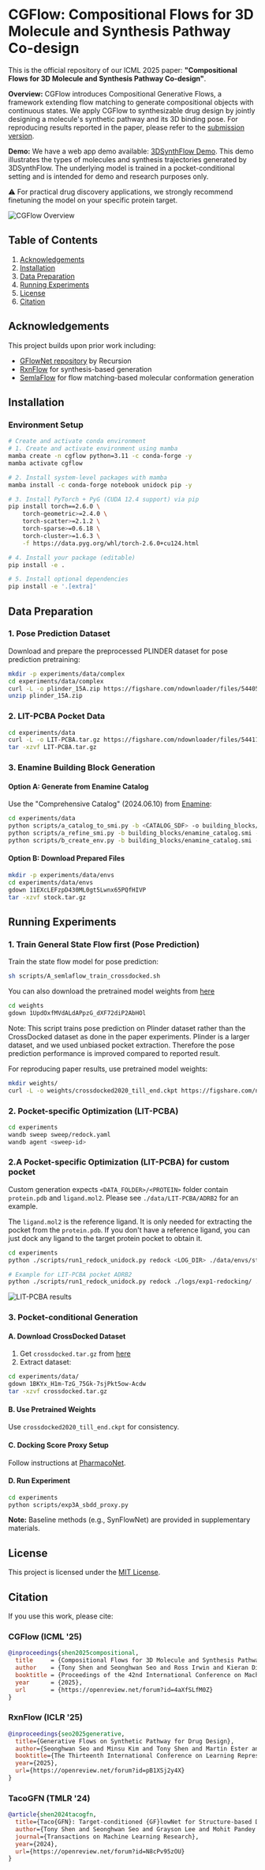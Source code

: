 # CGFlow: Compositional Flows for 3D Molecule and Synthesis Pathway Co-design

This is the official repository of our ICML 2025 paper: **"Compositional Flows for 3D Molecule and Synthesis Pathway Co-design"**. 

**Overview:** CGFlow introduces Compositional Generative Flows, a framework extending flow matching to generate compositional objects with continuous states. We apply CGFlow to synthesizable drug design by jointly designing a molecule's synthetic pathway and its 3D binding pose. For reproducing results reported in the paper, please refer to the [submission version](https://github.com/tsa87/cgflow/releases/tag/v0-icml25-submission).

**Demo:**
We have a web app demo available: [3DSynthFlow Demo](https://3dsynthflowapp-s2d6tvz22exfsugf575jsm.streamlit.app/). This demo illustrates the types of molecules and synthesis trajectories generated by 3DSynthFlow.
The underlying model is trained in a pocket-conditional setting and is intended for demo and research purposes only. 

⚠️ For practical drug discovery applications, we strongly recommend finetuning the model on your specific protein target.

![CGFlow Overview](assets/appendix-trajectory.png)

## Table of Contents

1. [Acknowledgements](#acknowledgements)
2. [Installation](#installation)
3. [Data Preparation](#data-preparation)
4. [Running Experiments](#running-experiments)
5. [License](#license)
6. [Citation](#citation)

## Acknowledgements

This project builds upon prior work including:
- [GFlowNet repository](https://github.com/recursionpharma/gflownet) by Recursion
- [RxnFlow](https://github.com/SeonghwanSeo/RxnFlow) for synthesis-based generation
- [SemlaFlow](https://github.com/rssrwn/semla-flow) for flow matching-based molecular conformation generation

## Installation

### Environment Setup

```bash
# Create and activate conda environment
# 1. Create and activate environment using mamba
mamba create -n cgflow python=3.11 -c conda-forge -y
mamba activate cgflow

# 2. Install system-level packages with mamba
mamba install -c conda-forge notebook unidock pip -y

# 3. Install PyTorch + PyG (CUDA 12.4 support) via pip
pip install torch==2.6.0 \
    torch-geometric>=2.4.0 \
    torch-scatter>=2.1.2 \
    torch-sparse>=0.6.18 \
    torch-cluster>=1.6.3 \
    -f https://data.pyg.org/whl/torch-2.6.0+cu124.html

# 4. Install your package (editable)
pip install -e .

# 5. Install optional dependencies
pip install -e '.[extra]'
```

## Data Preparation

### 1. Pose Prediction Dataset

Download and prepare the preprocessed PLINDER dataset for pose prediction pretraining:

```bash
mkdir -p experiments/data/complex
cd experiments/data/complex
curl -L -o plinder_15A.zip https://figshare.com/ndownloader/files/54405473
unzip plinder_15A.zip
```

### 2. LIT-PCBA Pocket Data

```bash
cd experiments/data
curl -L -o LIT-PCBA.tar.gz https://figshare.com/ndownloader/files/54411395
tar -xzvf LIT-PCBA.tar.gz
```

### 3. Enamine Building Block Generation

#### Option A: Generate from Enamine Catalog
Use the "Comprehensive Catalog" (2024.06.10) from [Enamine](https://enamine.net/building-blocks/building-blocks-catalog):

```bash
cd experiments/data
python scripts/a_catalog_to_smi.py -b <CATALOG_SDF> -o building_blocks/enamine_catalog.smi --cpu <CPU>
python scripts/a_refine_smi.py -b building_blocks/enamine_catalog.smi -o building_blocks/enamine_blocks.smi --filter_druglike --cpu <CPU>
python scripts/b_create_env.py -b building_blocks/enamine_catalog.smi -o envs/catalog/ --cpu <CPU>
```

#### Option B: Download Prepared Files
```bash
mkdir -p experiments/data/envs
cd experiments/data/envs
gdown 11EXcLEFzpD430ML0gt5Lwnx65PQfHIVP
tar -xzvf stock.tar.gz
```

## Running Experiments

### 1. Train General State Flow first (Pose Prediction)

Train the state flow model for pose prediction:
```bash
sh scripts/A_semlaflow_train_crossdocked.sh
```
You can also download the pretrained model weights from [here](https://drive.google.com/file/d/1UpdOxfMVdALdAPpzG_dXF72diP2AbHOl/view?usp=sharing)
```bash
cd weights
gdown 1UpdOxfMVdALdAPpzG_dXF72diP2AbHOl
```
Note: This script trains pose prediction on Plinder dataset rather than the CrossDocked dataset as done in the paper experiments.
Plinder is a larger dataset, and we used unbiased pocket extraction. Therefore the pose prediction performance is improved compared to reported result.

For reproducing paper results, use pretrained model weights:
```bash
mkdir weights/
curl -L -o weights/crossdocked2020_till_end.ckpt https://figshare.com/ndownloader/files/54411752
```

### 2. Pocket-specific Optimization (LIT-PCBA)

```bash
cd experiments
wandb sweep sweep/redock.yaml
wandb agent <sweep-id>
```

### 2.A Pocket-specific Optimization (LIT-PCBA) for custom pocket

Custom generation expects `<DATA_FOLDER>/<PROTEIN>` folder contain `protein.pdb` and `ligand.mol2`. Please see `./data/LIT-PCBA/ADRB2` for an example.

The `ligand.mol2` is the reference ligand. It is only needed for extracting the pocket from the `protein.pdb`. If you don't have a reference ligand, you can just dock any ligand to the target protein pocket to obtain it.
```bash
cd experiments
python ./scripts/run1_redock_unidock.py redock <LOG_DIR> ./data/envs/stock/ <DATA_FOLDER> ../weights/plinder_till_end.ckpt <PROTEIN> <SEED> 50

# Example for LIT-PCBA pocket ADRB2
python ./scripts/run1_redock_unidock.py redock ./logs/exp1-redocking/ ./data/envs/stock/ ./data/LIT-PCBA/ ../weights/plinder_till_end.ckpt ADRB2 0  50
```

![LIT-PCBA results](assets/lit-pcba-results.png)

### 3. Pocket-conditional Generation

#### A. Download CrossDocked Dataset
1. Get `crossdocked.tar.gz` from [here](https://drive.google.com/file/d/1BKYx_H1m-TzG_75Gk-7sjPkt5ow-Acdw/view?usp=sharing)
2. Extract dataset:
```bash
cd experiments/data/
gdown 1BKYx_H1m-TzG_75Gk-7sjPkt5ow-Acdw
tar -xzvf crossdocked.tar.gz
```

#### B. Use Pretrained Weights
Use `crossdocked2020_till_end.ckpt` for consistency.

#### C. Docking Score Proxy Setup
Follow instructions at [PharmacoNet](https://github.com/SeonghwanSeo/PharmacoNet/tree/main/src/pmnet_appl).

#### D. Run Experiment
```bash
cd experiments
python scripts/exp3A_sbdd_proxy.py
```

**Note:** Baseline methods (e.g., SynFlowNet) are provided in supplementary materials.

## License

This project is licensed under the [MIT License](./LICENSE).

## Citation

If you use this work, please cite:

### CGFlow (ICML '25)
```bibtex
@inproceedings{shen2025compositional,
  title     = {Compositional Flows for 3D Molecule and Synthesis Pathway Co-design},
  author    = {Tony Shen and Seonghwan Seo and Ross Irwin and Kieran Didi and Simon Olsson and Woo Youn Kim and Martin Ester},
  booktitle = {Proceedings of the 42nd International Conference on Machine Learning (ICML)},
  year      = {2025},
  url       = {https://openreview.net/forum?id=4aXfSLfM0Z}
}
```

### RxnFlow (ICLR '25)
```bibtex
@inproceedings{seo2025generative,
  title={Generative Flows on Synthetic Pathway for Drug Design},
  author={Seonghwan Seo and Minsu Kim and Tony Shen and Martin Ester and Jinkyoo Park and Sungsoo Ahn and Woo Youn Kim},
  booktitle={The Thirteenth International Conference on Learning Representations},
  year={2025},
  url={https://openreview.net/forum?id=pB1XSj2y4X}
}
```

### TacoGFN (TMLR '24)
```bibtex
@article{shen2024tacogfn,
  title={Taco{GFN}: Target-conditioned {GF}lowNet for Structure-based Drug Design},
  author={Tony Shen and Seonghwan Seo and Grayson Lee and Mohit Pandey and Jason R Smith and Artem Cherkasov and Woo Youn Kim and Martin Ester},
  journal={Transactions on Machine Learning Research},
  year={2024},
  url={https://openreview.net/forum?id=N8cPv95zOU}
}
```
